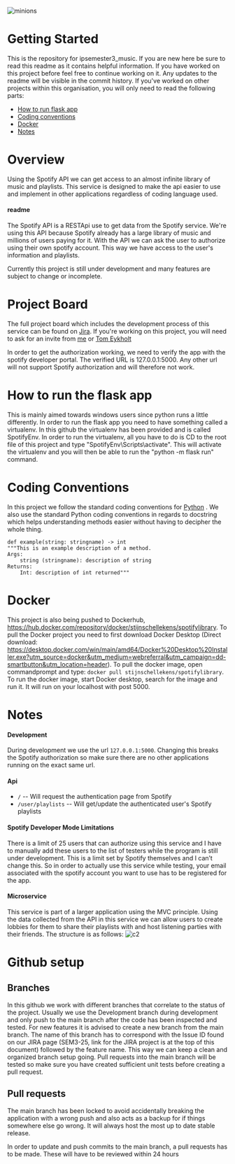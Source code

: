 ![minions](https://afamilycdn.com/thumb_w/600/2017/dm-min-bananaday-1500167484389-11-10-266-418-crop-1500168295674.gif)
# Getting Started
This is the repository for ipsemester3_music. If you are new here be sure to read this readme as it contains helpful information. If you have worked on this project before feel free to continue working on it. Any updates to the readme will be visible in the commit history. If you've worked on other projects within this organisation, you will only need to read the following parts:

- [How to run flask app](#how-to-run-the-flask-app)
- [Coding conventions](#coding-conventions)
- [Docker](#docker)
- [Notes](#notes)

# Overview
Using the Spotify API we can get access to an almost infinite library of music and playlists. This service is designed to make the api easier to use and implement in other applications regardless of coding language used.

#### readme
The Spotify API is a RESTApi use to get data from the Spotify service. We're using this API because Spotify already has a large library of music and millions of users paying for it. With the API we can ask the user to authorize using their own spotify account. This way we have access to the user's information and playlists. 

Currently this project is still under development and many features are subject to change or incomplete. 

# Project Board
The full project board which includes the development process of this service can be found on [Jira](https://semseter3-ip-tomeykholt.atlassian.net/jira/software/projects/SEM3/boards/2). If you're working on this project, you will need to ask for an invite from [me](https://github.com/StijnSchellekens) or [Tom Eykholt](https://github.com/TEykholt)

In order to get the authorization working, we need to verify the app with the spotify developer portal. The verified URL is 127.0.0.1:5000. Any other url will not support Spotify authorization and will therefore not work.

# How to run the flask app
This is mainly aimed towards windows users since python runs a little differently. In order to run the flask app you need to have something called a virtualenv. In this github the virtualenv has been provided and is called SpotifyEnv. In order to run the virtualenv, all you have to do is CD to the root file of this project and type "SpotifyEnv\Scripts\activate". This will activate the virtualenv and you will then be able to run the "python -m flask run" command.

# Coding Conventions
In this project we follow the standard coding conventions for [Python](https://www.python.org/dev/peps/pep-0008) . We also use the standard Python coding conventions in regards to docstring which helps understanding methods easier without having to decipher the whole thing. 
````
def example(string: stringname) -> int
"""This is an example description of a method.
Args: 
    string (stringname): description of string
Returns:
    Int: description of int returned"""
````

# Docker
This project is also being pushed to Dockerhub, https://hub.docker.com/repository/docker/stijnschellekens/spotifylibrary. To pull the Docker project you need to first download Docker Desktop (Direct download: https://desktop.docker.com/win/main/amd64/Docker%20Desktop%20Installer.exe?utm_source=docker&utm_medium=webreferral&utm_campaign=dd-smartbutton&utm_location=header). To pull the docker image, open commandprompt and type: ``docker pull stijnschellekens/spotifylibrary``. To run the docker image, start Docker desktop, search for the image and run it. It will run on your localhost with post 5000.

# Notes
#### Development
During development we use the url ``127.0.0.1:5000``. Changing this breaks the Spotify authorization so make sure there are no other applications running on the exact same url.

#### Api

- ``/`` -- Will request the authentication page from Spotify
- ``/user/playlists`` -- Will get/update the authenticated user's Spotify playlists

#### Spotify Developer Mode Limitations
There is a limit of 25 users that can authorize using this service and I have to manually add these users to the list of testers while the program is still under development. This is a limit set by Spotify themselves and I can’t change this. So in order to actually use this service while testing, your email associated with the spotify account you want to use has to be registered for the app. 

#### Microservice
This service is part of a larger application using the MVC principle. Using the data collected from the API in this service we can allow users to create lobbies for them to share their playlists with and host listening parties with their friends. The structure is as follows:
![c2](https://user-images.githubusercontent.com/73947701/143425039-e94d6091-06ed-437c-90ee-2083af29d6e1.png)

# Github setup
## Branches
In this github we work with different branches that correlate to the status of the project. Usually we use the Development branch during development and only push to the main branch after the code has been inspected and tested. 
For new features it is advised to create a new branch from the main branch. The name of this branch has to correspond with the Issue ID found on our JIRA page (SEM3-25, link for the JIRA project is at the top of this document) followed by the feature name. This way we can keep a clean and organized branch setup going.
Pull requests into the main branch will be tested so make sure you have created sufficient unit tests before creating a pull request. 

## Pull requests
The main branch has been locked to avoid accidentally breaking the application with a wrong push and also acts as a backup for if things somewhere else go wrong. It will always host the most up to date stable release.

In order to update and push commits to the main branch, a pull requests has to be made. These will have to be reviewed within 24 hours
